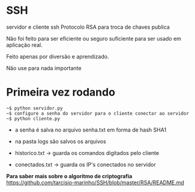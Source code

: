 # SSH
servidor e cliente ssh
Protocolo RSA para troca de chaves publica

Não foi feito para ser eficiente ou seguro suficiente para ser usado em aplicação real.

Feito apenas por diversão e aprendizado.

Não use para nada importante
# Primeira vez rodando
    ~$ python servidor.py
    ~$ configure a senha do servidor para o cliente conectar ao servidor
    ~$ python cliente.py
- a senha é salva no arquivo senha.txt em forma de hash SHA1
- na pasta logs são salvos os arquivos 

- historico.txt -> guarda os comandos digitados pelo cliente
- conectados.txt -> guarda os IP's conectados no servidor

**Para saber mais sobre o algoritmo de criptografia**
https://github.com/tarcisio-marinho/SSH/blob/master/RSA/README.md
